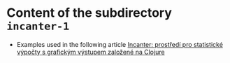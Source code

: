 # Content of the subdirectory `incanter-1`

  * Examples used in the following article
  [Incanter: prostředí pro statistické výpočty s grafickým výstupem založené na Clojure ](https://www.root.cz/clanky/incanter-prostredi-pro-statisticke-vypocty-s-grafickym-vystupem-zalozene-na-clojure/)
